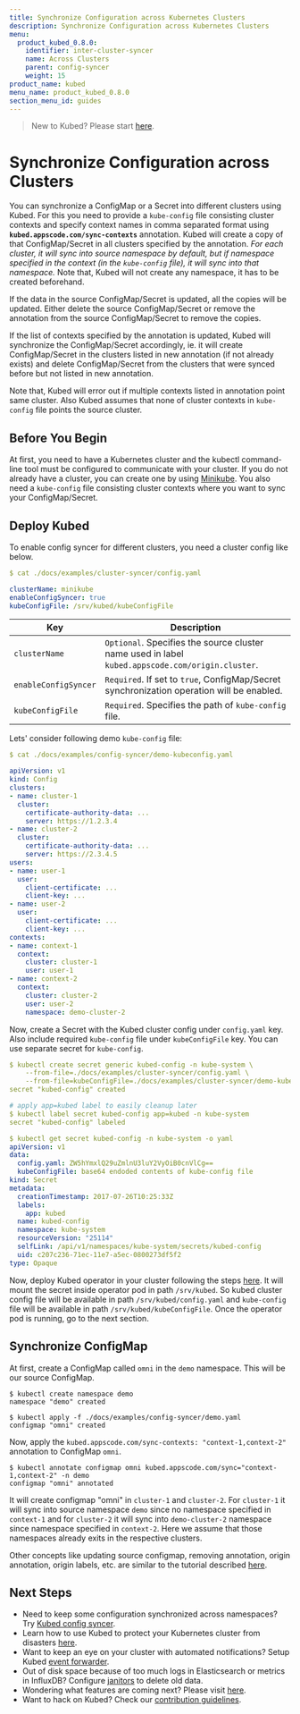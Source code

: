 ```yaml
---
title: Synchronize Configuration across Kubernetes Clusters
description: Synchronize Configuration across Kubernetes Clusters
menu:
  product_kubed_0.8.0:
    identifier: inter-cluster-syncer
    name: Across Clusters
    parent: config-syncer
    weight: 15
product_name: kubed
menu_name: product_kubed_0.8.0
section_menu_id: guides
---
```


> New to Kubed? Please start [here](/products/kubed/0.8.0/concepts/README).

# Synchronize Configuration across Clusters

You can synchronize a ConfigMap or a Secret into different clusters using Kubed. For this you need to provide a `kube-config` file consisting cluster contexts and specify context names in comma separated format using __`kubed.appscode.com/sync-contexts`__ annotation. Kubed will create a copy of that ConfigMap/Secret in all clusters specified by the annotation. _For each cluster, it will sync into source namespace by default, but if namespace specified in the context (in the `kube-config` file), it will sync into that namespace._ Note that, Kubed will not create any namespace, it has to be created beforehand.

If the data in the source ConfigMap/Secret is updated, all the copies will be updated. Either delete the source ConfigMap/Secret or remove the annotation from the source ConfigMap/Secret to remove the copies.

If the list of contexts specified by the annotation is updated, Kubed will synchronize the ConfigMap/Secret accordingly, ie. it will create ConfigMap/Secret  in the clusters listed in new annotation (if not already exists) and delete ConfigMap/Secret from the clusters that were synced before but not listed in new annotation.

Note that, Kubed will error out if multiple contexts listed in annotation point same cluster. Also Kubed assumes that none of cluster contexts in `kube-config` file points the source cluster.

## Before You Begin

At first, you need to have a Kubernetes cluster and the kubectl command-line tool must be configured to communicate with your cluster. If you do not already have a cluster, you can create one by using [Minikube](https://github.com/kubernetes/minikube). You also need a `kube-config` file consisting cluster contexts where you want to sync your ConfigMap/Secret.

## Deploy Kubed

To enable config syncer for different clusters, you need a cluster config like below.

```yaml
$ cat ./docs/examples/cluster-syncer/config.yaml

clusterName: minikube
enableConfigSyncer: true
kubeConfigFile: /srv/kubed/kubeConfigFile
```

| Key                  | Description                                                                                      |
|----------------------|--------------------------------------------------------------------------------------------------|
| `clusterName`        | `Optional`. Specifies the source cluster name used in label `kubed.appscode.com/origin.cluster`. |
| `enableConfigSyncer` | `Required`. If set to `true`, ConfigMap/Secret synchronization operation will be enabled.        |
| `kubeConfigFile`     | `Required`. Specifies the path of `kube-config` file.                                            |

Lets' consider following demo `kube-config` file:

```yaml
$ cat ./docs/examples/config-syncer/demo-kubeconfig.yaml

apiVersion: v1
kind: Config
clusters:
- name: cluster-1
  cluster:
    certificate-authority-data: ...
    server: https://1.2.3.4
- name: cluster-2
  cluster:
    certificate-authority-data: ...
    server: https://2.3.4.5
users:
- name: user-1
  user:
    client-certificate: ...
    client-key: ...
- name: user-2
  user:
    client-certificate: ...
    client-key: ...
contexts:
- name: context-1
  context:
    cluster: cluster-1
    user: user-1
- name: context-2
  context:
    cluster: cluster-2
    user: user-2
    namespace: demo-cluster-2
```

Now, create a Secret with the Kubed cluster config under `config.yaml` key. Also include required `kube-config` file under `kubeConfigFile` key. You can use separate secret for `kube-config`.

```yaml
$ kubectl create secret generic kubed-config -n kube-system \
    --from-file=./docs/examples/cluster-syncer/config.yaml \
    --from-file=kubeConfigFile=./docs/examples/cluster-syncer/demo-kubeconfig.yaml
secret "kubed-config" created

# apply app=kubed label to easily cleanup later
$ kubectl label secret kubed-config app=kubed -n kube-system
secret "kubed-config" labeled

$ kubectl get secret kubed-config -n kube-system -o yaml
apiVersion: v1
data:
  config.yaml: ZW5hYmxlQ29uZmlnU3luY2VyOiB0cnVlCg==
  kubeConfigFile: base64 endoded contents of kube-config file
kind: Secret
metadata:
  creationTimestamp: 2017-07-26T10:25:33Z
  labels:
    app: kubed
  name: kubed-config
  namespace: kube-system
  resourceVersion: "25114"
  selfLink: /api/v1/namespaces/kube-system/secrets/kubed-config
  uid: c207c236-71ec-11e7-a5ec-0800273df5f2
type: Opaque
```

Now, deploy Kubed operator in your cluster following the steps [here](/products/kubed/0.8.0/setup/install).  It will mount the secret inside operator pod in path `/srv/kubed`. So kubed cluster config file will be available in path `/srv/kubed/config.yaml` and `kube-config` file will be available in path `/srv/kubed/kubeConfigFile`.  Once the operator pod is running, go to the next section.

## Synchronize ConfigMap

At first, create a ConfigMap called `omni` in the `demo` namespace. This will be our source ConfigMap.

```console
$ kubectl create namespace demo
namespace "demo" created

$ kubectl apply -f ./docs/examples/config-syncer/demo.yaml
configmap "omni" created
```

Now, apply the `kubed.appscode.com/sync-contexts: "context-1,context-2"` annotation to ConfigMap `omni`.

```console
$ kubectl annotate configmap omni kubed.appscode.com/sync="context-1,context-2" -n demo
configmap "omni" annotated
```

It will create configmap "omni" in `cluster-1` and `cluster-2`. For `cluster-1` it will sync into source namespace `demo`  since no namespace specified in `context-1` and for `cluster-2` it will sync into `demo-cluster-2` namespace since namespace specified in `context-2`. Here we assume that those namespaces already exits in the respective clusters.

Other concepts like updating source configmap, removing annotation, origin annotation, origin labels, etc. are similar to the tutorial described [here](/products/kubed/0.8.0/guides/config-syncer/intra-cluster).

## Next Steps
 - Need to keep some configuration synchronized across namespaces? Try [Kubed config syncer](/products/kubed/0.8.0/guides/config-syncer/intra-cluster).
 - Learn how to use Kubed to protect your Kubernetes cluster from disasters [here](/products/kubed/0.8.0/guides/disaster-recovery/).
 - Want to keep an eye on your cluster with automated notifications? Setup Kubed [event forwarder](/products/kubed/0.8.0/guides/cluster-events/).
 - Out of disk space because of too much logs in Elasticsearch or metrics in InfluxDB? Configure [janitors](/products/kubed/0.8.0/guides/janitors) to delete old data.
 - Wondering what features are coming next? Please visit [here](/products/kubed/0.8.0/roadmap).
 - Want to hack on Kubed? Check our [contribution guidelines](/products/kubed/0.8.0/CONTRIBUTING).
